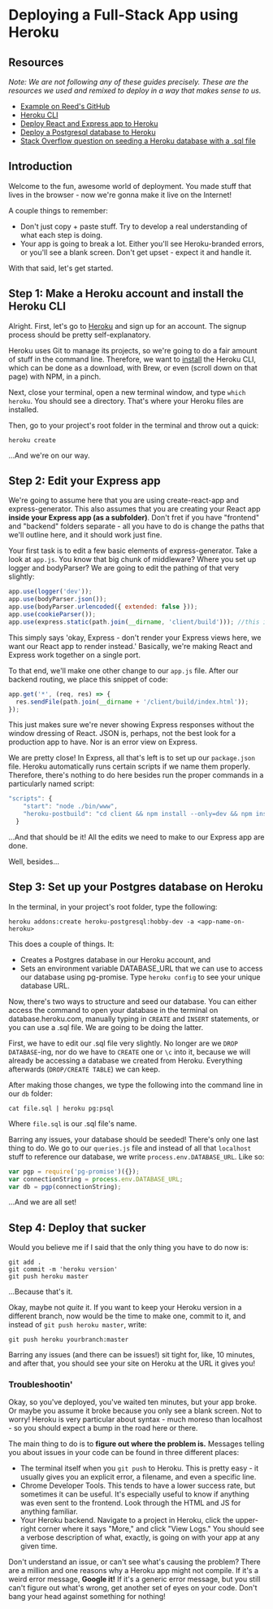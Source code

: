 # Deploying a Full-Stack App using Heroku

## Resources

*Note: We are not following any of these guides precisely. These are the resources we used and remixed to deploy in a way that makes sense to us.*

* [Example on Reed's GitHub](https://github.com/crymall/react-aws-image-example)
* [Heroku CLI](https://devcenter.heroku.com/articles/heroku-cli)
* [Deploy React and Express app to Heroku](https://daveceddia.com/deploy-react-express-app-heroku/)
* [Deploy a Postgresql database to Heroku](https://medium.com/@HalahSalih/how-to-deploy-an-express-app-to-heroku-with-postgresql-database-using-git-266e100d59ff)
* [Stack Overflow question on seeding a Heroku database with a .sql file](https://stackoverflow.com/questions/15237366/how-to-execute-a-sql-script-on-heroku)

## Introduction

Welcome to the fun, awesome world of deployment. You made stuff that lives in the browser - now we're gonna make it live on the Internet!

A couple things to remember:

* Don't just copy + paste stuff. Try to develop a real understanding of what each step is doing.
* Your app is going to break a lot. Either you'll see Heroku-branded errors, or you'll see a blank screen. Don't get upset - expect it and handle it.

With that said, let's get started.

## Step 1: Make a Heroku account and install the Heroku CLI

Alright. First, let's go to [Heroku](https://www.heroku.com/) and sign up for an account. The signup process should be pretty self-explanatory.

Heroku uses Git to manage its projects, so we're going to do a fair amount of stuff in the command line. Therefore, we want to [install](https://devcenter.heroku.com/articles/heroku-cli) the Heroku CLI, which can be done as a download, with Brew, or even (scroll down on that page) with NPM, in a pinch.

Next, close your terminal, open a new terminal window, and type `which heroku`. You should see a directory. That's where your Heroku files are installed.

Then, go to your project's root folder in the terminal and throw out a quick:

```
heroku create
```

...And we're on our way.

## Step 2: Edit your Express app

We're going to assume here that you are using create-react-app and express-generator. This also assumes that you are creating your React app **inside your Express app (as a subfolder)**. Don't fret if you have "frontend" and "backend" folders separate - all you have to do is change the paths that we'll outline here, and it should work just fine.

Your first task is to edit a few basic elements of express-generator. Take a look at `app.js`. You know that big chunk of middleware? Where you set up logger and bodyParser? We are going to edit the pathing of that very slightly:

```js
app.use(logger('dev'));
app.use(bodyParser.json());
app.use(bodyParser.urlencoded({ extended: false }));
app.use(cookieParser());
app.use(express.static(path.join(__dirname, 'client/build'))); //this is the only thing that's different - 'client/build'
```

This simply says 'okay, Express - don't render your Express views here, we want our React app to render instead.' Basically, we're making React and Express work together on a single port.

To that end, we'll make one other change to our `app.js` file. After our backend routing, we place this snippet of code:

``` js
app.get('*', (req, res) => {
  res.sendFile(path.join(__dirname + '/client/build/index.html'));
});
```

This just makes sure we're never showing Express responses without the window dressing of React. JSON is, perhaps, not the best look for a production app to have. Nor is an error view on Express.

We are pretty close! In Express, all that's left is to set up our `package.json` file. Heroku automatically runs certain scripts if we name them properly. Therefore, there's nothing to do here besides run the proper commands in a particularly named script:

```js
"scripts": {
    "start": "node ./bin/www",
    "heroku-postbuild": "cd client && npm install --only=dev && npm install && npm run build"
  }
```

...And that should be it! All the edits we need to make to our Express app are done.

Well, besides...

## Step 3: Set up your Postgres database on Heroku

In the terminal, in your project's root folder, type the following:

```
heroku addons:create heroku-postgresql:hobby-dev -a <app-name-on-heroku>
```

This does a couple of things. It:

* Creates a Postgres database in our Heroku account, and
* Sets an environment variable DATABASE_URL that we can use to access our database using pg-promise. Type `heroku config` to see your unique database URL.

Now, there's two ways to structure and seed our database. You can either access the command to open your database in the terminal on database.heroku.com, manually typing in `CREATE` and `INSERT` statements, or you can use a .sql file. We are going to be doing the latter.

First, we have to edit our .sql file very slightly. No longer are we `DROP DATABASE`-ing, nor do we have to `CREATE` one or `\c` into it, because we will already be accessing a database we created from Heroku. Everything afterwards (`DROP/CREATE TABLE`) we can keep.

After making those changes, we type the following into the command line in our `db` folder:

```
cat file.sql | heroku pg:psql
```

Where `file.sql` is our .sql file's name.

Barring any issues, your database should be seeded! There's only one last thing to do. We go to our `queries.js` file and instead of all that `localhost` stuff to reference our database, we write `process.env.DATABASE_URL`. Like so:

```js
var pgp = require('pg-promise')({});
var connectionString = process.env.DATABASE_URL;
var db = pgp(connectionString);
```

...And we are all set!

## Step 4: Deploy that sucker

Would you believe me if I said that the only thing you have to do now is:

```
git add .
git commit -m 'heroku version'
git push heroku master
```

...Because that's it.

Okay, maybe not *quite* it. If you want to keep your Heroku version in a different branch, now would be the time to make one, commit to it, and instead of `git push heroku master`, write:

```
git push heroku yourbranch:master
```

Barring any issues (and there can be issues!) sit tight for, like, 10 minutes, and after that, you should see your site on Heroku at the URL it gives you!

### Troubleshootin'

Okay, so you've deployed, you've waited ten minutes, but your app broke. Or maybe you assume it broke because you only see a blank screen. Not to worry! Heroku is very particular about syntax - much moreso than localhost - so you should expect a bump in the road here or there.

The main thing to do is to **figure out where the problem is.** Messages telling you about issues in your code can be found in three different places:

* The terminal itself when you `git push` to Heroku. This is pretty easy - it usually gives you an explicit error, a filename, and even a specific line.
* Chrome Developer Tools. This tends to have a lower success rate, but sometimes it can be useful. It's especially useful to know if anything was even sent to the frontend. Look through the HTML and JS for anything familiar.
* Your Heroku backend. Navigate to a project in Heroku, click the upper-right corner where it says "More," and click "View Logs." You should see a verbose description of what, exactly, is going on with your app at any given time.

Don't understand an issue, or can't see what's causing the problem? There are a million and one reasons why a Heroku app might not compile. If it's a weird error message, **Google it!** If it's a generic error message, but you still can't figure out what's wrong, get another set of eyes on your code. Don't bang your head against something for nothing!
